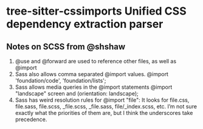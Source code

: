 # tree-sitter-cssimports Unified CSS dependency extraction parser

## Notes on SCSS from @shshaw

1. @use and @forward are used to reference other files, as well as @import
2. Sass also allows comma separated @import values. @import 'foundation/code', 'foundation/lists';
3. Sass allows media queries in the @import statements @import "landscape" screen and (orientation: landscape);
4. Sass has weird resolution rules for @import "file": It looks for file.css, file.sass, file.scss, \_file.scss, \_file.sass, file/\_index.scss, etc. I’m not sure exactly what the priorities of them are, but I think the underscores take precedence.
